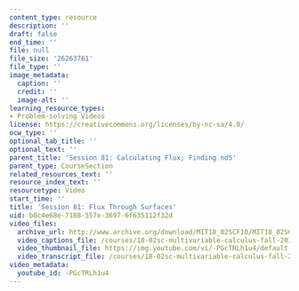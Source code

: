 ```yaml
---
content_type: resource
description: ''
draft: false
end_time: ''
file: null
file_size: '26263761'
file_type: ''
image_metadata:
  caption: ''
  credit: ''
  image-alt: ''
learning_resource_types:
- Problem-solving Videos
license: https://creativecommons.org/licenses/by-nc-sa/4.0/
ocw_type: ''
optional_tab_title: ''
optional_text: ''
parent_title: 'Session 81: Calculating Flux; Finding ndS'
parent_type: CourseSection
related_resources_text: ''
resource_index_text: ''
resourcetype: Video
start_time: ''
title: 'Session 81: Flux Through Surfaces'
uid: b0c4e68e-7188-557e-3697-6f635112f32d
video_files:
  archive_url: http://www.archive.org/download/MIT18_02SCF10/MIT18_02SCF10Rec_58_300k.mp4
  video_captions_file: /courses/18-02sc-multivariable-calculus-fall-2010/ead08265e83a57b58e428e33b757b307_-PGcTRLh1u4.vtt
  video_thumbnail_file: https://img.youtube.com/vi/-PGcTRLh1u4/default.jpg
  video_transcript_file: /courses/18-02sc-multivariable-calculus-fall-2010/3338f78b48ac4a52041ad0be4a06c313_-PGcTRLh1u4.pdf
video_metadata:
  youtube_id: -PGcTRLh1u4
---
```

